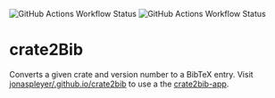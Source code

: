 ![GitHub Actions Workflow Status](https://img.shields.io/github/actions/workflow/status/jonaspleyer/crate2bib/webapp.yml?style=flat-square&label=Build)
![GitHub Actions Workflow Status](https://img.shields.io/github/actions/workflow/status/jonaspleyer/crate2bib/test.yml?style=flat-square&label=Test)

# crate2Bib

Converts a given crate and version number to a BibTeX entry.
Visit [jonaspleyer/.github.io/crate2bib](https://jonaspleyer.github.io/crate2bib/) to use a the
[crate2bib-app](https://github.com/jonaspleyer/crate2bib/tree/main/crate2bib-app).
